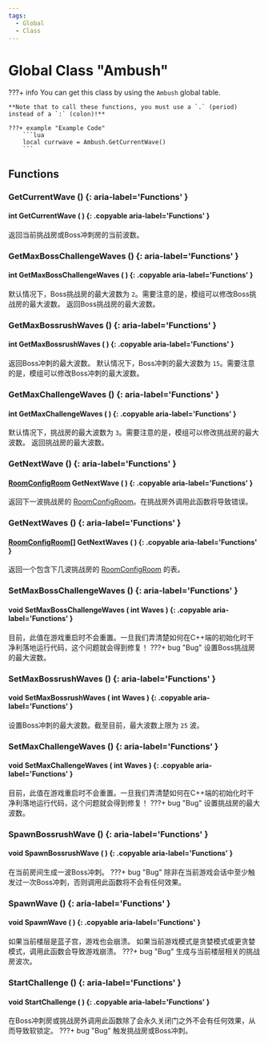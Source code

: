 ```yaml
---
tags:
  - Global
  - Class
---
```

# Global Class "Ambush"

???+ info
    You can get this class by using the `Ambush` global table.

    **Note that to call these functions, you must use a `.` (period) instead of a `:` (colon)!**
    
    ???+ example "Example Code"
        ```lua
        local currwave = Ambush.GetCurrentWave()
        ```
        
## Functions

### GetCurrentWave () {: aria-label='Functions' }
#### int GetCurrentWave ( ) {: .copyable aria-label='Functions' }
返回当前挑战房或Boss冲刺房的当前波数。

### GetMaxBossChallengeWaves () {: aria-label='Functions' }
#### int GetMaxBossChallengeWaves ( ) {: .copyable aria-label='Functions' }
默认情况下，Boss挑战房的最大波数为 `2`。需要注意的是，模组可以修改Boss挑战房的最大波数。
返回Boss挑战房的最大波数。

### GetMaxBossrushWaves () {: aria-label='Functions' }
#### int GetMaxBossrushWaves ( ) {: .copyable aria-label='Functions' }
返回Boss冲刺的最大波数。
默认情况下，Boss冲刺的最大波数为 `15`。需要注意的是，模组可以修改Boss冲刺的最大波数。

### GetMaxChallengeWaves () {: aria-label='Functions' }
#### int GetMaxChallengeWaves ( ) {: .copyable aria-label='Functions' }
默认情况下，挑战房的最大波数为 `3`。需要注意的是，模组可以修改挑战房的最大波数。
返回挑战房的最大波数。

### GetNextWave () {: aria-label='Functions' }
#### [RoomConfigRoom](RoomConfigRoom.md) GetNextWave ( ) {: .copyable aria-label='Functions' }
返回下一波挑战房的 [RoomConfigRoom](RoomConfigRoom.md)。在挑战房外调用此函数将导致错误。

### GetNextWaves () {: aria-label='Functions' }
#### [RoomConfigRoom](RoomConfigRoom.md)[] GetNextWaves ( ) {: .copyable aria-label='Functions' }
返回一个包含下几波挑战房的 [RoomConfigRoom](RoomConfigRoom.md) 的表。

### SetMaxBossChallengeWaves () {: aria-label='Functions' }
#### void SetMaxBossChallengeWaves ( int Waves ) {: .copyable aria-label='Functions' }
目前，此值在游戏重启时不会重置。一旦我们弄清楚如何在C++端的初始化时干净利落地运行代码，这个问题就会得到修复！
???+ bug "Bug"
设置Boss挑战房的最大波数。

### SetMaxBossrushWaves () {: aria-label='Functions' }
#### void SetMaxBossrushWaves ( int Waves ) {: .copyable aria-label='Functions' }
设置Boss冲刺的最大波数。截至目前，最大波数上限为 `25` 波。

### SetMaxChallengeWaves () {: aria-label='Functions' }
#### void SetMaxChallengeWaves ( int Waves ) {: .copyable aria-label='Functions' }
目前，此值在游戏重启时不会重置。一旦我们弄清楚如何在C++端的初始化时干净利落地运行代码，这个问题就会得到修复！
???+ bug "Bug"
设置挑战房的最大波数。

### SpawnBossrushWave () {: aria-label='Functions' }
#### void SpawnBossrushWave ( ) {: .copyable aria-label='Functions' }
在当前房间生成一波Boss冲刺。
???+ bug "Bug"
除非在当前游戏会话中至少触发过一次Boss冲刺，否则调用此函数将不会有任何效果。

### SpawnWave () {: aria-label='Functions' }
#### void SpawnWave ( ) {: .copyable aria-label='Functions' }
如果当前楼层是蓝子宫，游戏也会崩溃。
如果当前游戏模式是贪婪模式或更贪婪模式，调用此函数会导致游戏崩溃。
???+ bug "Bug"
生成与当前楼层相关的挑战房波次。

### StartChallenge () {: aria-label='Functions' }
#### void StartChallenge ( ) {: .copyable aria-label='Functions' }
在Boss冲刺房或挑战房外调用此函数除了会永久关闭门之外不会有任何效果，从而导致软锁定。
???+ bug "Bug"
触发挑战房或Boss冲刺。